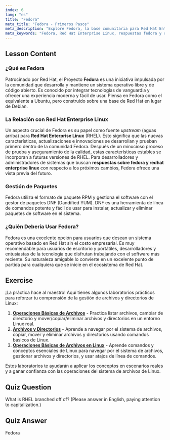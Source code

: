 ```yaml
---
index: 6
lang: "es"
title: "Fedora"
meta_title: "Fedora - Primeros Pasos"
meta_description: "Explore Fedora, la base comunitaria para Red Hat Enterprise Linux (RHEL). Esta guía ofrece respuestas para usuarios interesados en Fedora y su relación con RHEL, la gestión de paquetes y los casos de uso ideales."
meta_keywords: "Fedora, Red Hat Enterprise Linux, respuestas fedora y red hat enterprise linux, RHEL, DNF, gestión de paquetes, Linux para escritorios, sistema operativo de código abierto"
---
```


## Lesson Content

### ¿Qué es Fedora

Patrocinado por Red Hat, el Proyecto **Fedora** es una iniciativa impulsada por la comunidad que desarrolla y mantiene un sistema operativo libre y de código abierto. Es conocido por integrar tecnologías de vanguardia y ofrecer una experiencia moderna y fácil de usar. Piensa en Fedora como el equivalente a Ubuntu, pero construido sobre una base de Red Hat en lugar de Debian.

### La Relación con Red Hat Enterprise Linux

Un aspecto crucial de Fedora es su papel como fuente _upstream_ (aguas arriba) para **Red Hat Enterprise Linux** (RHEL). Esto significa que las nuevas características, actualizaciones e innovaciones se desarrollan y prueban primero dentro de la comunidad Fedora. Después de un minucioso proceso de prueba y aseguramiento de la calidad, estas características estables se incorporan a futuras versiones de RHEL. Para desarrolladores y administradores de sistemas que buscan **respuestas sobre fedora y redhat enterprise linux** con respecto a los próximos cambios, Fedora ofrece una vista previa del futuro.

### Gestión de Paquetes

Fedora utiliza el formato de paquete RPM y gestiona el software con el gestor de paquetes DNF (Dandified YUM). DNF es una herramienta de línea de comandos potente y fácil de usar para instalar, actualizar y eliminar paquetes de software en el sistema.

### ¿Quién Debería Usar Fedora?

Fedora es una excelente opción para usuarios que desean un sistema operativo basado en Red Hat sin el costo empresarial. Es muy recomendable para usuarios de escritorio y portátiles, desarrolladores y entusiastas de la tecnología que disfrutan trabajando con el software más reciente. Su naturaleza amigable lo convierte en un excelente punto de partida para cualquiera que se inicie en el ecosistema de Red Hat.

## Exercise

¡La práctica hace al maestro! Aquí tienes algunos laboratorios prácticos para reforzar tu comprensión de la gestión de archivos y directorios de Linux:

1. **[Operaciones Básicas de Archivos](https://labex.io/es/labs/linux-basic-files-operations-270248)** - Practica listar archivos, cambiar de directorio y mover/copiar/eliminar archivos y directorios en un entorno Linux real.
2. **[Archivos y Directorios](https://labex.io/es/labs/linux-files-and-directories-270246)** - Aprende a navegar por el sistema de archivos, copiar, mover y eliminar archivos y directorios usando comandos básicos de Linux.
3. **[Operaciones Básicas de Archivos en Linux](https://labex.io/es/labs/linux-basic-file-operations-in-linux-18001)** - Aprende comandos y conceptos esenciales de Linux para navegar por el sistema de archivos, gestionar archivos y directorios, y usar atajos de línea de comandos.

Estos laboratorios te ayudarán a aplicar los conceptos en escenarios reales y a ganar confianza con las operaciones del sistema de archivos de Linux.

## Quiz Question

What is RHEL branched off of? (Please answer in English, paying attention to capitalization.)

## Quiz Answer

Fedora
